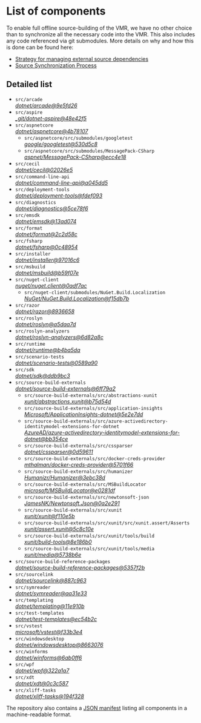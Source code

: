 ﻿# List of components

To enable full offline source-building of the VMR, we have no other choice than to synchronize all the necessary code into the VMR. This also includes any code referenced via git submodules. More details on why and how this is done can be found here:
- [Strategy for managing external source dependencies](src/arcade/Documentation/UnifiedBuild/VMR-Strategy-For-External-Source.md)
- [Source Synchronization Process](src/arcade/Documentation/UnifiedBuild/VMR-Design-And-Operation.md#source-synchronization-process)

## Detailed list

<!-- component list beginning -->
- `src/arcade`  
*[dotnet/arcade@9e5fd26](https://github.com/dotnet/arcade/tree/9e5fd26c0d1a187dfa08242d83e341634d4b1b07)*
- `src/aspire`  
*[_git/dotnet-aspire@48e42f5](https://dev.azure.com/dnceng/internal/_git/dotnet-aspire/?version=GC48e42f59d64d84b404e904996a9ed61f2a17a569)*
- `src/aspnetcore`  
*[dotnet/aspnetcore@4b78107](https://github.com/dotnet/aspnetcore/tree/4b7810723c27d47cc982055c6615cccf664e2980)*
    - `src/aspnetcore/src/submodules/googletest`  
    *[google/googletest@530d5c8](https://github.com/google/googletest/tree/530d5c8c84abd2a46f38583ee817743c9b3a42b4)*
    - `src/aspnetcore/src/submodules/MessagePack-CSharp`  
    *[aspnet/MessagePack-CSharp@ecc4e18](https://github.com/aspnet/MessagePack-CSharp/tree/ecc4e18ad7a0c7db51cd7e3d2997a291ed01444d)*
- `src/cecil`  
*[dotnet/cecil@02026e5](https://github.com/dotnet/cecil/tree/02026e5c1b054958851d2711fefa1b37027cab23)*
- `src/command-line-api`  
*[dotnet/command-line-api@a045dd5](https://github.com/dotnet/command-line-api/tree/a045dd54a4c44723c215d992288160eb1401bb7f)*
- `src/deployment-tools`  
*[dotnet/deployment-tools@fdef093](https://github.com/dotnet/deployment-tools/tree/fdef0932d9953ee12367c8dac9ef638b573d4f42)*
- `src/diagnostics`  
*[dotnet/diagnostics@5ce78f6](https://github.com/dotnet/diagnostics/tree/5ce78f66d89ea529e459abddb129ab36cb5bd936)*
- `src/emsdk`  
*[dotnet/emsdk@13ad074](https://github.com/dotnet/emsdk/tree/13ad0749b943e56246a8c40aea3e58648dfa0996)*
- `src/format`  
*[dotnet/format@2c2d58c](https://github.com/dotnet/format/tree/2c2d58cb25064036f853d76e7b6aff7bb7d38401)*
- `src/fsharp`  
*[dotnet/fsharp@0c48954](https://github.com/dotnet/fsharp/tree/0c489541068f311e23b582410c1df3ff86f1d526)*
- `src/installer`  
*[dotnet/installer@97016c6](https://github.com/dotnet/installer/tree/97016c696162a81e606bec362ec5aa80d4f433c2)*
- `src/msbuild`  
*[dotnet/msbuild@b59f07e](https://github.com/dotnet/msbuild/tree/b59f07e4312eb6e3e33e59241453606c81992738)*
- `src/nuget-client`  
*[nuget/nuget.client@0adf7ac](https://github.com/nuget/nuget.client/tree/0adf7ac2d046bbc6d7e8db29ff82b3b2f8fc5f14)*
    - `src/nuget-client/submodules/NuGet.Build.Localization`  
    *[NuGet/NuGet.Build.Localization@f15db7b](https://github.com/NuGet/NuGet.Build.Localization/tree/f15db7b7c6f5affbea268632ef8333d2687c8031)*
- `src/razor`  
*[dotnet/razor@8936658](https://github.com/dotnet/razor/tree/8936658e03082f5530c0461467151072e8151c39)*
- `src/roslyn`  
*[dotnet/roslyn@a5daa7d](https://github.com/dotnet/roslyn/tree/a5daa7da16527681efe84fe251c7cd9084362f23)*
- `src/roslyn-analyzers`  
*[dotnet/roslyn-analyzers@6d82a8c](https://github.com/dotnet/roslyn-analyzers/tree/6d82a8c1be937faa0e4bea4279dca64f28e265b3)*
- `src/runtime`  
*[dotnet/runtime@b4ba5da](https://github.com/dotnet/runtime/tree/b4ba5da5a0b8e0c7e3027a695f2acb2d9d19137b)*
- `src/scenario-tests`  
*[dotnet/scenario-tests@0589a90](https://github.com/dotnet/scenario-tests/tree/0589a90cb11bb1daf9c05f20c1dc2d78c49075f2)*
- `src/sdk`  
*[dotnet/sdk@ddb9bc3](https://github.com/dotnet/sdk/tree/ddb9bc35c603757ea3552c919f6621a13afbdc0b)*
- `src/source-build-externals`  
*[dotnet/source-build-externals@6ff79a2](https://github.com/dotnet/source-build-externals/tree/6ff79a26cb695961c47881db70b0b58b9231bcba)*
    - `src/source-build-externals/src/abstractions-xunit`  
    *[xunit/abstractions.xunit@b75d54d](https://github.com/xunit/abstractions.xunit/tree/b75d54d73b141709f805c2001b16f3dd4d71539d)*
    - `src/source-build-externals/src/application-insights`  
    *[Microsoft/ApplicationInsights-dotnet@5e2e7dd](https://github.com/Microsoft/ApplicationInsights-dotnet/tree/5e2e7ddda961ec0e16a75b1ae0a37f6a13c777f5)*
    - `src/source-build-externals/src/azure-activedirectory-identitymodel-extensions-for-dotnet`  
    *[AzureAD/azure-activedirectory-identitymodel-extensions-for-dotnet@bb354ce](https://github.com/AzureAD/azure-activedirectory-identitymodel-extensions-for-dotnet/tree/bb354ceabed19189245e075abb864f327b6c14ad)*
    - `src/source-build-externals/src/cssparser`  
    *[dotnet/cssparser@0d59611](https://github.com/dotnet/cssparser/tree/0d59611784841735a7778a67aa6e9d8d000c861f)*
    - `src/source-build-externals/src/docker-creds-provider`  
    *[mthalman/docker-creds-provider@5701f66](https://github.com/mthalman/docker-creds-provider/tree/5701f6667c1fbd805684857baaa860383bbdfed7)*
    - `src/source-build-externals/src/humanizer`  
    *[Humanizr/Humanizer@3ebc38d](https://github.com/Humanizr/Humanizer/tree/3ebc38de585fc641a04b0e78ed69468453b0f8a1)*
    - `src/source-build-externals/src/MSBuildLocator`  
    *[microsoft/MSBuildLocator@e0281df](https://github.com/microsoft/MSBuildLocator/tree/e0281df33274ac3c3e22acc9b07dcb4b31d57dc0)*
    - `src/source-build-externals/src/newtonsoft-json`  
    *[JamesNK/Newtonsoft.Json@0a2e291](https://github.com/JamesNK/Newtonsoft.Json/tree/0a2e291c0d9c0c7675d445703e51750363a549ef)*
    - `src/source-build-externals/src/xunit`  
    *[xunit/xunit@f110e5b](https://github.com/xunit/xunit/tree/f110e5bee5dfd4c08339587c9c3df9292fcb597c)*
    - `src/source-build-externals/src/xunit/src/xunit.assert/Asserts`  
    *[xunit/assert.xunit@5c8c10e](https://github.com/xunit/assert.xunit/tree/5c8c10e085eb42f39f2fe0b40c94bf56649eb0a4)*
    - `src/source-build-externals/src/xunit/tools/build`  
    *[xunit/build-tools@8e186b0](https://github.com/xunit/build-tools/tree/8e186b0f8e398796e75453f3f18952b06d29fdfd)*
    - `src/source-build-externals/src/xunit/tools/media`  
    *[xunit/media@5738b6e](https://github.com/xunit/media/tree/5738b6e86f08e0389c4392b939c20e3eca2d9822)*
- `src/source-build-reference-packages`  
*[dotnet/source-build-reference-packages@5357f2b](https://github.com/dotnet/source-build-reference-packages/tree/5357f2bafb9e23858aa57136d38dbb113cdf81a2)*
- `src/sourcelink`  
*[dotnet/sourcelink@887c963](https://github.com/dotnet/sourcelink/tree/887c9633e42cb2f32da4d25688025ab326b3ba60)*
- `src/symreader`  
*[dotnet/symreader@aa31e33](https://github.com/dotnet/symreader/tree/aa31e333b952f53910dc6bd08d80596eaaf89360)*
- `src/templating`  
*[dotnet/templating@11e910b](https://github.com/dotnet/templating/tree/11e910b11f44a125ac0ea55cb84e32bedb1f19af)*
- `src/test-templates`  
*[dotnet/test-templates@ec54b2c](https://github.com/dotnet/test-templates/tree/ec54b2c1553db0a544ef0e8595be2318fc12e08d)*
- `src/vstest`  
*[microsoft/vstest@f33b3e4](https://github.com/microsoft/vstest/tree/f33b3e4ec550c48607057bf051574c048d3ef7b6)*
- `src/windowsdesktop`  
*[dotnet/windowsdesktop@8663076](https://github.com/dotnet/windowsdesktop/tree/8663076a95e5b989687dad0f5002ea2c72432a4e)*
- `src/winforms`  
*[dotnet/winforms@6ab0ff6](https://github.com/dotnet/winforms/tree/6ab0ff669b846809efac9a24ceb568a3afde5fb4)*
- `src/wpf`  
*[dotnet/wpf@322a1a7](https://github.com/dotnet/wpf/tree/322a1a7312613bf0ac357adc94ca9efb14409b1e)*
- `src/xdt`  
*[dotnet/xdt@0c3c587](https://github.com/dotnet/xdt/tree/0c3c5878cd2f204a4335755f753eda78ecab536b)*
- `src/xliff-tasks`  
*[dotnet/xliff-tasks@194f328](https://github.com/dotnet/xliff-tasks/tree/194f32828726c3f1f63f79f3dc09b9e99c157b11)*
<!-- component list end -->

The repository also contains a [JSON manifest](https://github.com/dotnet/dotnet/blob/main/src/source-manifest.json) listing all components in a machine-readable format.
